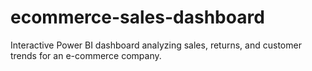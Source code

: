 # ecommerce-sales-dashboard
Interactive Power BI dashboard analyzing sales, returns, and customer trends for an e-commerce company.
